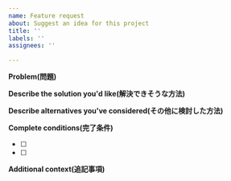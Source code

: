 ```yaml
---
name: Feature request
about: Suggest an idea for this project
title: ''
labels: ''
assignees: ''

---
```


**Problem(問題)**

**Describe the solution you'd like(解決できそうな方法)**

**Describe alternatives you've considered(その他に検討した方法)**

**Complete conditions(完了条件)**

- [ ]
- [ ]

**Additional context(追記事項)**